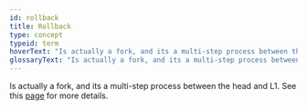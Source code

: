 ```yaml
---
id: rollback
title: Rollback
type: concept
typeid: term
hoverText: "Is actually a fork, and its a multi-step process between the head and L1."
glossaryText: "Is actually a fork, and its a multi-step process between the head and L1. See this [page](../core-concepts/rollbacks) for more details."
---
```


Is actually a fork, and its a multi-step process between the head and L1. See this [page](../core-concepts/rollbacks) for more details.

